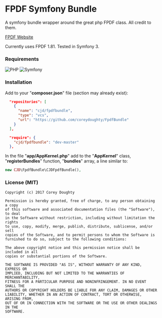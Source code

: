 FPDF Symfony Bundle
===================

A symfony bundle wrapper around the great php FPDF class. All credit to them.

[FPDF Website](http://www.fpdf.org/)

Currently uses FPDF 1.81. Tested in Symfony 3.



### Requirements

![PHP](http://pixel-cookers.github.io/built-with-badges/php/php-short-flat.png)
![Symfony](http://pixel-cookers.github.io/built-with-badges/symfony/symfony-short-flat.png)



### Installation

Add to your "__composer.json__" file (section may already exist):

```json
  "repositories": [
    {
      "name": "cjd/fpdfbundle",
      "type": "vcs",
      "url": "https://github.com/coreydoughty/FpdfBundle"
    }
  ],
```

```json
  "require": {
    "cjd/fpdfbundle": "dev-master"
  },
```

In the file "__app/AppKernel.php__" add to the "__AppKernel__" class, "__registerBundles__" function, "__bundles__" array, a line similar to:

```php
new CJD\FpdfBundle\CJDFpdfBundle(),
```



### License (MIT)

```text
Copyright (c) 2017 Corey Doughty

Permission is hereby granted, free of charge, to any person obtaining a copy
of this software and associated documentation files (the "Software"), to deal
in the Software without restriction, including without limitation the rights
to use, copy, modify, merge, publish, distribute, sublicense, and/or sell
copies of the Software, and to permit persons to whom the Software is
furnished to do so, subject to the following conditions:

The above copyright notice and this permission notice shall be included in all
copies or substantial portions of the Software.

THE SOFTWARE IS PROVIDED "AS IS", WITHOUT WARRANTY OF ANY KIND, EXPRESS OR
IMPLIED, INCLUDING BUT NOT LIMITED TO THE WARRANTIES OF MERCHANTABILITY,
FITNESS FOR A PARTICULAR PURPOSE AND NONINFRINGEMENT. IN NO EVENT SHALL THE
AUTHORS OR COPYRIGHT HOLDERS BE LIABLE FOR ANY CLAIM, DAMAGES OR OTHER
LIABILITY, WHETHER IN AN ACTION OF CONTRACT, TORT OR OTHERWISE, ARISING FROM,
OUT OF OR IN CONNECTION WITH THE SOFTWARE OR THE USE OR OTHER DEALINGS IN THE
SOFTWARE.

```
